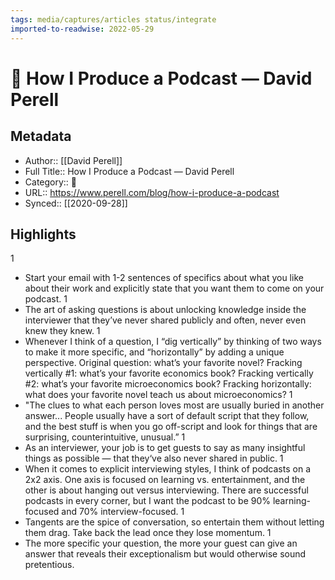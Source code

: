 ```yaml
---
tags: media/captures/articles status/integrate
imported-to-readwise: 2022-05-29
---
```

# 📰 How I Produce a Podcast — David Perell

## Metadata
- Author:: [[David Perell]]
- Full Title:: How I Produce a Podcast — David Perell
- Category:: 📰
- URL:: https://www.perell.com/blog/how-i-produce-a-podcast
- Synced:: [[2020-09-28]]

## Highlights
1
- Start your email with 1-2 sentences of specifics about what you like about their work and explicitly state that you want them to come on your podcast.
1
- The art of asking questions is about unlocking knowledge inside the interviewer that they’ve never shared publicly and often, never even knew they knew.
1
- Whenever I think of a question, I “dig vertically” by thinking of two ways to make it more specific, and “horizontally” by adding a unique perspective.
  Original question: what’s your favorite novel?
  Fracking vertically #1: what’s your favorite economics book?
  Fracking vertically #2: what’s your favorite microeconomics book?
  Fracking horizontally: what does your favorite novel teach us about microeconomics?
1
- "The clues to what each person loves most are usually buried in another answer... People usually have a sort of default script that they follow, and the best stuff is when you go off-script and look for things that are surprising, counterintuitive, unusual.”
1
- As an interviewer, your job is to get guests to say as many insightful things as possible — that they‘ve also never shared in public.
1
- When it comes to explicit interviewing styles, I think of podcasts on a 2x2 axis. One axis is focused on learning vs. entertainment, and the other is about hanging out versus interviewing. There are successful podcasts in every corner, but I want the podcast to be 90% learning-focused and 70% interview-focused.
1
- Tangents are the spice of conversation, so entertain them without letting them drag. Take back the lead once they lose momentum.
1
- The more specific your question, the more your guest can give an answer that reveals their exceptionalism but would otherwise sound pretentious.

